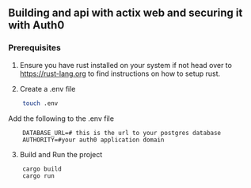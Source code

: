 ## Building and api with actix web and securing it with Auth0


### Prerequisites

1. Ensure you have rust installed on your system if not head over to https://rust-lang.org to find instructions on how to setup rust.

2. Create a .env file
```bash
    touch .env
```
Add the following to the .env file

        DATABASE_URL=# this is the url to your postgres database
        AUTHORITY=#your auth0 application domain

3. Build and Run the project
```
    cargo build 
    cargo run
```


